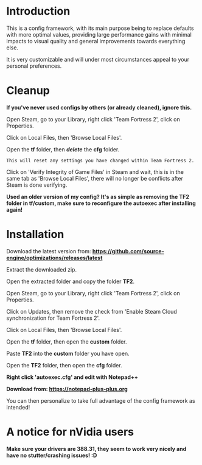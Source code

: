 # Introduction
This is a config framework, with its main purpose being to replace defaults with more optimal values, providing large performance gains with minimal impacts to visual quality and general improvements towards everything else.

It is very customizable and will under most circumstances appeal to your personal preferences.

# Cleanup
**If you've never used configs by others (or already cleaned), ignore this.** 

Open Steam, go to your Library, right click 'Team Fortress 2', click on Properties.

Click on Local Files, then 'Browse Local Files'.

Open the **tf** folder, then ***delete*** the **cfg** folder.

`This will reset any settings you have changed within Team Fortress 2.`

Click on 'Verify Integrity of Game Files' in Steam and wait, this is in the same tab as 'Browse Local Files', there will no longer be conflicts after Steam is done verifying.

**Used an older version of my config? It's as simple as removing the TF2 folder in tf/custom, make sure to reconfigure the autoexec after installing again!**

# Installation
Download the latest version from: **https://github.com/source-engine/optimizations/releases/latest**

Extract the downloaded zip.

Open the extracted folder and copy the folder **TF2**.

Open Steam, go to your Library, right click 'Team Fortress 2', click on Properties.

Click on Updates, then remove the check from 'Enable Steam Cloud synchronization for Team Fortress 2'.

Click on Local Files, then 'Browse Local Files'.

Open the **tf** folder, then open the **custom** folder.

Paste **TF2** into the **custom** folder you have open.

Open the **TF2** folder, then open the **cfg** folder.

**Right click 'autoexec.cfg' and edit with Notepad++**

**Download from: https://notepad-plus-plus.org**

You can then personalize to take full advantage of the config framework as intended!

# A notice for nVidia users
**Make sure your drivers are 388.31, they seem to work very nicely and have no stutter/crashing issues! :D**
